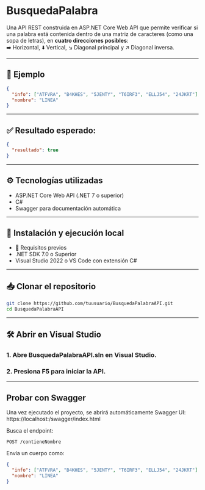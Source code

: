 # BusquedaPalabra

Una API REST construida en ASP.NET Core Web API que permite verificar si una palabra está contenida dentro de una matriz de caracteres (como una sopa de letras), en **cuatro direcciones posibles**:  
➡️ Horizontal, ⬇️ Vertical, ↘️ Diagonal principal y ↗️ Diagonal inversa.

---

## 📌 Ejemplo

```json
{
  "info": ["ATFVRA", "B4KHES", "5JENTY", "T6IRF3", "ELLJ54", "24JKRT"],
  "nombre": "LINEA"
}
```

---

## ✅ Resultado esperado:

```json
{
  "resultado": true
}
```

---

## ⚙️ Tecnologías utilizadas

- ASP.NET Core Web API (.NET 7 o superior)
- C#
- Swagger para documentación automática

---

## 🚀 Instalación y ejecución local

- 🔧 Requisitos previos
- .NET SDK 7.0 o Superior
- Visual Studio 2022 o VS Code con extensión C#

---

## 📥 Clonar el repositorio

```bash
git clone https://github.com/tuusuario/BusquedaPalabraAPI.git
cd BusquedaPalabraAPI
```

---

## 🛠 Abrir en Visual Studio

### 1. Abre BusquedaPalabraAPI.sln en Visual Studio.
### 2. Presiona F5 para iniciar la API.

---

## Probar con Swagger

Una vez ejecutado el proyecto, se abrirá automáticamente Swagger UI:
https://localhost:<puerto>/swagger/index.html

Busca el endpoint:

```http
POST /contieneNombre
```

Envía un cuerpo como:

```json
{
  "info": ["ATFVRA", "B4KHES", "5JENTY", "T6IRF3", "ELLJ54", "24JKRT"],
  "nombre": "LINEA"
}
```
